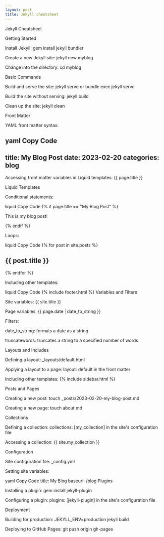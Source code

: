 ```yaml
---
layout: post
title: Jekyll cheatsheet
---
```


Jekyll Cheatsheet

Getting Started



Install Jekyll: gem install jekyll bundler

Create a new Jekyll site: jekyll new myblog

Change into the directory: cd myblog


Basic Commands



Build and serve the site: jekyll serve or bundle exec jekyll serve

Build the site without serving: jekyll build

Clean up the site: jekyll clean


Front Matter



YAML front matter syntax:


yaml
Copy Code
---
title: My Blog Post
date: 2023-02-20
categories: blog
---

Accessing front matter variables in Liquid templates: {{ page.title }}


Liquid Templates



Conditional statements:


liquid
Copy Code
{% if page.title == "My Blog Post" %}
  <p>This is my blog post!</p>
{% endif %}

Loops:


liquid
Copy Code
{% for post in site.posts %}
  <h2>{{ post.title }}</h2>
{% endfor %}

Including other templates:


liquid
Copy Code
{% include footer.html %}
Variables and Filters



Site variables: {{ site.title }}

Page variables: {{ page.date | date_to_string }}

Filters:

date_to_string: formats a date as a string

truncatewords: truncates a string to a specified number of words




Layouts and Includes



Defining a layout: _layouts/default.html

Applying a layout to a page: layout: default in the front matter

Including other templates: {% include sidebar.html %}


Posts and Pages



Creating a new post: touch _posts/2023-02-20-my-blog-post.md

Creating a new page: touch about.md


Collections



Defining a collection: collections: [my_collection] in the site's configuration file

Accessing a collection: {{ site.my_collection }}


Configuration



Site configuration file: _config.yml

Setting site variables:


yaml
Copy Code
title: My Blog
baseurl: /blog
Plugins



Installing a plugin: gem install jekyll-plugin

Configuring a plugin: plugins: [jekyll-plugin] in the site's configuration file


Deployment



Building for production: JEKYLL_ENV=production jekyll build

Deploying to GitHub Pages: git push origin gh-pages